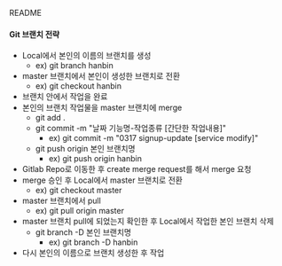 README




#### Git 브랜치 전략

- Local에서 본인의 이름의 브랜치를 생성
  - ex) git branch hanbin
- master 브랜치에서 본인이 생성한 브랜치로 전환
  - ex) git checkout hanbin
- 브랜치 안에서 작업을 완료
- 본인의 브랜치 작업물을 master 브랜치에 merge
  - git add .
  - git commit -m "날짜 기능명-작업종류 [간단한 작업내용]"
    - ex) git commit -m "0317 signup-update [service modify]"
  - git push origin 본인 브랜치명
    - ex) git push origin hanbin
- Gitlab Repo로 이동한 후 create merge request를 해서 merge 요청
- merge 승인 후 Local에서 master 브랜치로 전환
  - ex) git checkout master
- master 브랜치에서 pull
  - ex) git pull origin master
- master 브랜치 pull에 되었는지 확인한 후 Local에서 작업한 본인 브랜치 삭제
  - git branch -D 본인 브랜치명
    - ex) git branch -D hanbin
- 다시 본인의 이름으로 브랜치 생성한 후 작업
